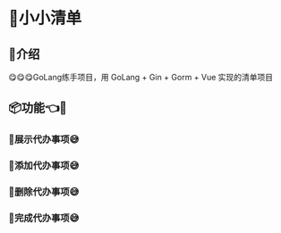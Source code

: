 # 📝小小清单
## 📜介绍
😋😋😋GoLang练手项目，用 GoLang + Gin + Gorm + Vue 实现的清单项目
## 📦功能👈🤣
### 🚀展示代办事项😅
### 🚀添加代办事项😅
### 🚀删除代办事项😅
### 🚀完成代办事项😅
